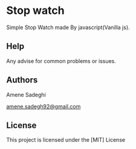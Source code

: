 # Stop watch

Simple Stop Watch made By javascript(Vanilla js).

## Help

Any advise for common problems or issues.


## Authors

Amene Sadeghi

amene.sadegh92@gmail.com


## License

This project is licensed under the [MIT] License 


